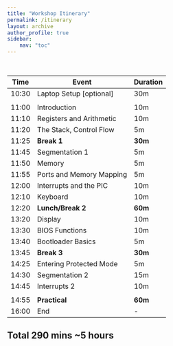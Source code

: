 ```yaml
---
title: "Workshop Itinerary"
permalink: /itinerary
layout: archive
author_profile: true
sidebar:
    nav: "toc"
---
```


<br/>

| Time | Event | Duration |
| ---- | ----- | -------- |
| 10:30 | Laptop Setup [optional] | 30m |
| | | |
| 11:00 | Introduction | 10m |
| 11:10 | Registers and Arithmetic | 10m |
| 11:20 | The Stack, Control Flow | 5m |
| 11:25 | **Break 1** | **30m** |
| 11:45 | Segmentation 1 | 5m |
| 11:50 | Memory | 5m |
| 11:55 | Ports and Memory Mapping | 5m |
| 12:00 | Interrupts and the PIC | 10m |
| 12:10 | Keyboard | 10m |
| 12:20 | **Lunch/Break 2** | **60m** |
| 13:20 | Display | 10m |
| 13:30 | BIOS Functions | 10m |
| 13:40 | Bootloader Basics | 5m |
| 13:45 | **Break 3** | **30m** |
| 14:25 | Entering Protected Mode | 5m |
| 14:30 | Segmentation 2 | 15m |
| 14:45 | Interrupts 2 | 10m |
| | | |
| 14:55 | **Practical** | **60m** |
| 16:00 | End | - |

## Total 290 mins ~5 hours
